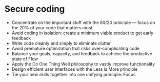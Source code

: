 # Secure coding

* Concentrate on the important stuff with the 80/20 principle — focus on the 20% of your code that matters most
* Avoid coding in isolation: create a minimum viable product to get early feedback
* Write code cleanly and simply to eliminate clutter
* Avoid premature optimization that risks over-complicating code
* Balance your goals, capacity, and feedback to achieve the productive state of Flow
* Apply the Do One Thing Well philosophy to vastly improve functionality
* Design efficient user interfaces with the Less is More principle
* Tie your new skills together into one unifying principle: Focus 
